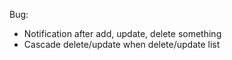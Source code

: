 Bug:
- Notification after add, update, delete something
- Cascade delete/update when delete/update list